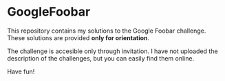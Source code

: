 # GoogleFoobar
This repository contains my solutions to the Google Foobar challenge. These solutions are provided **only for orientation**.

The challenge is accesible only through invitation. I have not uploaded the description of the challenges, but you can easily find them online.

Have fun!
